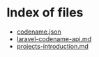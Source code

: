 # Index of files

- [codename.json](codename.json)
- [laravel-codename-api.md](laravel-codename-api.md)
- [projects-introduction.md](projects-introduction.md)
